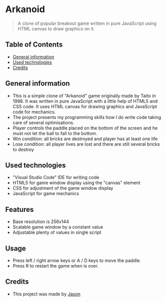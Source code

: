 # Arkanoid
> A clone of popular breakout game written in pure JavaScript using HTML canvas to draw graphics on it.

## Table of Contents
* [General information](#general-information)
* [Used technologies](#used-technologies)
* [Credits](#credits)

## General information
- This is a simple clone of "Arkanoid" game originally made by Taito in 1986. It was written in pure JavaScript with a little help of HTML5 and CSS code. It uses HTML canvas for drawing graphics and JavaScript code for mechanics.
- The project presents my programming skills how I do write code taking care of several optimisations.
- Player controls the paddle placed on the bottom of the screen and he must not let the ball to fall to the bottom.
- Win condition: all bricks are destroyed and player has at least one life
- Lose condition: all player lives are lost and there are still several bricks to destroy

## Used technologies
- "Visual Studio Code" IDE for writing code
- HTML5 for game window display using the "canvas" element
- CSS for adjustment of the game window display
- JavaScript for game mechanics

## Features
- Base resolution is 256x144
- Scalable game window by a constant value
- Adjustable plenty of values in single script

## Usage
- Press left / right arrow keys or A / D keys to move the paddle.
- Press R to restart the game when is over.

## Credits
- This project was made by [Jason](https://jasonxiii.pl "Jason. Gry, muzyka, kursy, artykuły, programy i filmy!")